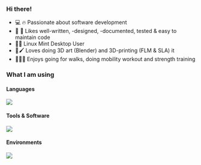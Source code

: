 ### Hi there!

- 💻 🔥 Passionate about software development
- 🔧 📄 Likes well-written, -designed, -documented, tested & easy to maintain code
- 🐧🌱 Linux Mint Desktop User
- 🎨🖌️ Loves doing 3D art (Blender) and 3D-printing (FLM & SLA) it
- 🌳🤸‍♀️ Enjoys going for walks, doing mobility workout and strength training

### What I am using

#### Languages

<p align="left">
  <a href="https://skillicons.dev">
    <img src="https://skillicons.dev/icons?i=python,c,cpp,cmake,latex,bash" />
  </a>
</p>

#### Tools & Software

<p align="left">
  <a href="https://skillicons.dev">
    <img src="https://skillicons.dev/icons?i=vscode,git,blender" />
  </a>
</p>

#### Environments

<p align="left">
  <a href="https://skillicons.dev">
    <img src="https://skillicons.dev/icons?i=linux,docker,raspberrypi,arduino" />
  </a>
</p>


<!--
**RobertHue/RobertHue** is a ✨ _special_ ✨ repository because its `README.md` (this file) appears on your GitHub profile.

Here are some ideas to get you started:

- 🔭 I’m currently working on ...
- 🌱 I’m currently learning ...
- 👯 I’m looking to collaborate on ...
- 🤔 I’m looking for help with ...
- 💬 Ask me about ...
- 📫 How to reach me: ...
- 😄 Pronouns: ...
- ⚡ Fun fact: ...
-->
